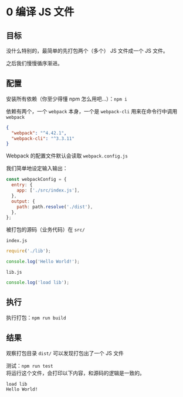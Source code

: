 # 0 编译 JS 文件

## 目标

没什么特别的，最简单的先打包两个（多个） JS 文件成一个 JS 文件。

之后我们慢慢循序渐进。

## 配置

安装所有依赖（你至少得懂 npm 怎么用吧…）：`npm i`

依赖有两个，一个 `webpack` 本身，一个是 `webpack-cli` 用来在命令行中调用 `webpack`

```json
{
  "webpack": "^4.42.1",
  "webpack-cli": "^3.3.11"
}
```

Webpack 的配置文件默认会读取 `webpack.config.js`

我们简单地设定输入输出：

```js
const webpackConfig = {
  entry: {
    app: ['./src/index.js'],
  },
  output: {
    path: path.resolve('./dist'),
  },
};
```

被打包的源码（业务代码）在 `src/`

`index.js`

```js
require('./lib');

console.log('Hello World!');
```

`lib.js`

```js
console.log('load lib');
```

## 执行

执行打包：`npm run build`

## 结果

观察打包目录 `dist/` 可以发现打包出了一个 JS 文件

测试：`npm run test`  
将运行这个文件，会打印以下内容，和源码的逻辑是一致的。

```sh
load lib
Hello World!
```
